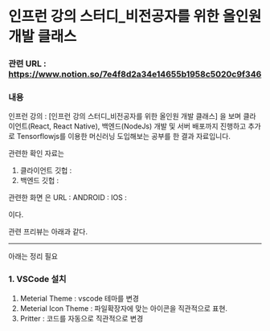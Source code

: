 # 인프런 강의 스터디_비전공자를 위한 올인원 개발 클래스

### 관련 URL : https://www.notion.so/7e4f8d2a34e14655b1958c5020c9f346

### 내용
인프런 강의 : [인프런 강의 스터디_비전공자를 위한 올인원 개발 클래스] 을 보며
클라이언트(React, React Native), 백엔드(NodeJs) 개발 및 서버 배포까지 진행하고 추가로 Tensorflowjs를 이용한 머신러닝 도입해보는 공부를 한 결과 자료입니다.


관련한 확인 자료는
1. 클라이언트 깃헙 : 
2. 백엔드 깃헙 : 

관련한 화면 은
URL : 
ANDROID : 
IOS : 

이다.

관련 프리뷰는 아래과 같다.



-------
아래는 정리 필요

### 1. VSCode 설치
1. Meterial Theme : vscode 테마를 변경
2. Meterial Icon Theme : 파일확장자에 맞는 아이콘을 직관적으로 표현.
3. Pritter : 코드를 자동으로 직관적으로 변경
